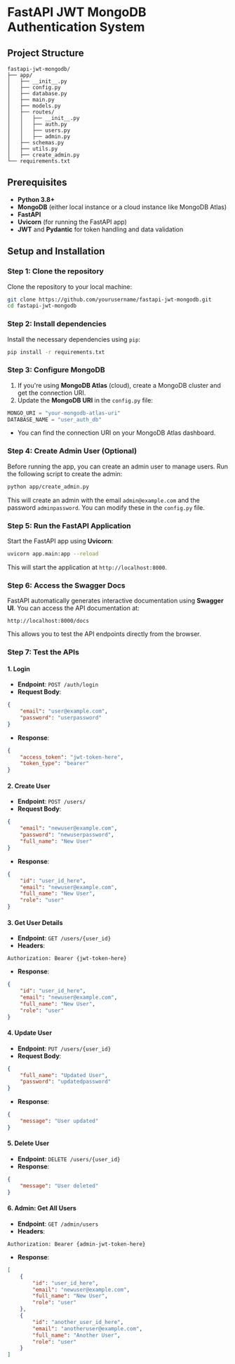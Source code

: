 # FastAPI JWT MongoDB Authentication System


## Project Structure

```plaintext
fastapi-jwt-mongodb/
├── app/
│   ├── __init__.py
│   ├── config.py
│   ├── database.py
│   ├── main.py
│   ├── models.py
│   ├── routes/
│   │   ├── __init__.py
│   │   ├── auth.py
│   │   ├── users.py
│   │   ├── admin.py
│   ├── schemas.py
│   ├── utils.py
│   ├── create_admin.py
└── requirements.txt
```

## Prerequisites

- **Python 3.8+**
- **MongoDB** (either local instance or a cloud instance like MongoDB Atlas)
- **FastAPI**
- **Uvicorn** (for running the FastAPI app)
- **JWT** and **Pydantic** for token handling and data validation

## Setup and Installation

### Step 1: Clone the repository

Clone the repository to your local machine:

```bash
git clone https://github.com/yourusername/fastapi-jwt-mongodb.git
cd fastapi-jwt-mongodb
```

### Step 2: Install dependencies

Install the necessary dependencies using `pip`:

```bash
pip install -r requirements.txt
```

### Step 3: Configure MongoDB

1. If you're using **MongoDB Atlas** (cloud), create a MongoDB cluster and get the connection URI.
2. Update the **MongoDB URI** in the `config.py` file:

```python
MONGO_URI = "your-mongodb-atlas-uri"
DATABASE_NAME = "user_auth_db"
```

   - You can find the connection URI on your MongoDB Atlas dashboard.

### Step 4: Create Admin User (Optional)

Before running the app, you can create an admin user to manage users. Run the following script to create the admin:

```bash
python app/create_admin.py
```

This will create an admin with the email `admin@example.com` and the password `adminpassword`. You can modify these in the `config.py` file.

### Step 5: Run the FastAPI Application

Start the FastAPI app using **Uvicorn**:

```bash
uvicorn app.main:app --reload
```

This will start the application at `http://localhost:8000`.

### Step 6: Access the Swagger Docs

FastAPI automatically generates interactive documentation using **Swagger UI**. You can access the API documentation at:

```
http://localhost:8000/docs
```

This allows you to test the API endpoints directly from the browser.

### Step 7: Test the APIs

#### 1. **Login**

- **Endpoint**: `POST /auth/login`
- **Request Body**:

```json
{
    "email": "user@example.com",
    "password": "userpassword"
}
```

- **Response**:

```json
{
    "access_token": "jwt-token-here",
    "token_type": "bearer"
}
```

#### 2. **Create User**

- **Endpoint**: `POST /users/`
- **Request Body**:

```json
{
    "email": "newuser@example.com",
    "password": "newuserpassword",
    "full_name": "New User"
}
```

- **Response**:

```json
{
    "id": "user_id_here",
    "email": "newuser@example.com",
    "full_name": "New User",
    "role": "user"
}
```

#### 3. **Get User Details**

- **Endpoint**: `GET /users/{user_id}`
- **Headers**:

```plaintext
Authorization: Bearer {jwt-token-here}
```

- **Response**:

```json
{
    "id": "user_id_here",
    "email": "newuser@example.com",
    "full_name": "New User",
    "role": "user"
}
```

#### 4. **Update User**

- **Endpoint**: `PUT /users/{user_id}`
- **Request Body**:

```json
{
    "full_name": "Updated User",
    "password": "updatedpassword"
}
```

- **Response**:

```json
{
    "message": "User updated"
}
```

#### 5. **Delete User**

- **Endpoint**: `DELETE /users/{user_id}`
- **Response**:

```json
{
    "message": "User deleted"
}
```

#### 6. **Admin: Get All Users**

- **Endpoint**: `GET /admin/users`
- **Headers**:

```plaintext
Authorization: Bearer {admin-jwt-token-here}
```

- **Response**:

```json
[
    {
        "id": "user_id_here",
        "email": "newuser@example.com",
        "full_name": "New User",
        "role": "user"
    },
    {
        "id": "another_user_id_here",
        "email": "anotheruser@example.com",
        "full_name": "Another User",
        "role": "user"
    }
]
```

